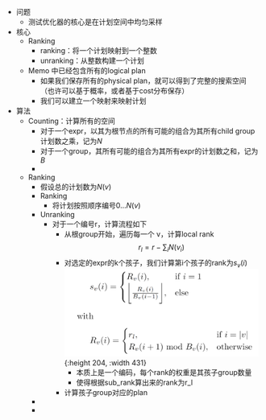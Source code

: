 - 问题
	- 测试优化器的核心是在计划空间中均匀采样
- 核心
	- Ranking
		- ranking：将一个计划映射到一个整数
		- unranking：从整数构建一个计划
	- Memo 中已经包含所有的logical plan
		- 如果我们保存所有的physical plan，就可以得到了完整的搜索空间（也许可以基于概率，或者基于cost分布保存）
		- 我们可以建立一个映射来映射计划
- 算法
	- Counting：计算所有的空间
		- 对于一个expr，以其为根节点的所有可能的组合为其所有child group计划数之乘，记为$N$
		- 对于一个group，其所有可能的组合为其所有expr的计划数之和，记为$B$
		-
	- Ranking
		- 假设总的计划数为$N(v)$
		- Ranking
			- 将计划按照顺序编号$0...N(v)$
		- Unranking
			- 对于一个编号r，计算流程如下
				- 从根group开始，遍历每一个 v，计算local rank
				  $$r_l = r -\sum_{i} N(v_i)$$
				- 对选定的expr的k个孩子，我们计算第i个孩子的rank为$s_v(i)$
				  ![image.png](../assets/image_1666148816473_0.png){:height 204, :width 431}
					- 本质上是一个编码，每个rank的权重是其孩子group数量
					- 使得根据sub_rank算出来的rank为r_l
				- 计算孩子group对应的plan
		-
		-